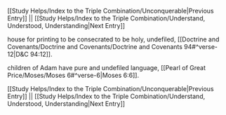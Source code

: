 [[Study Helps/Index to the Triple Combination/Unconquerable|Previous Entry]]  ||  [[Study Helps/Index to the Triple Combination/Understand, Understood, Understanding|Next Entry]]

 house for printing to be consecrated to be holy, undefiled, [[Doctrine and Covenants/Doctrine and Covenants/Doctrine and Covenants 94#^verse-12|D&C 94:12]].

 children of Adam have pure and undefiled language, [[Pearl of Great Price/Moses/Moses 6#^verse-6|Moses 6:6]].

[[Study Helps/Index to the Triple Combination/Unconquerable|Previous Entry]]  ||  [[Study Helps/Index to the Triple Combination/Understand, Understood, Understanding|Next Entry]]
